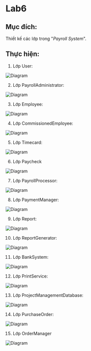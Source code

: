 # Lab6

## Mục đích: 
Thiết kế các lớp trong "*Payroll System*".

## Thực hiện:
1. Lớp User:

  ![Diagram](https://www.planttext.com/api/plantuml/png/UhzxlqDnIM9HIMbk3bToJc9niK9eSMgHGZMN0X2K0fcUAGfM2fbv9N21lCJSLA1GSKbHPbuwMBG0gAqyloW5LRGeFmT57LWmiRGa8pMl93CviIHL0sOQJ94Et2IOY2PNBPT3QbuAq7K00000__y30000)

2. Lớp PayrollAdministrator:

  ![Diagram](https://www.planttext.com/api/plantuml/png/J8un2iCm34Ltdy9ZSeLEwT0XMoczW8ZLOB0b8oij8VHa7NgaNg72q18jWlVrFlgytaDL45roSbE2MlqPLk6KZY57YbK5bCLlpjii5MKC_k0ZwHyGP3Habv7cHelLF5Z2dhPW4WJ5NNEyumKBYtRIrdKj-9FwfcGWcF6KI-8LSQGRIpQFgUlTqmr8mJx_0W00__y30000)

3. Lớp Employee:

  ![Diagram](https://www.planttext.com/api/plantuml/png/RD0z3i8m30NWlQV825TWWe6X0uY12xZ9AqJafqeSK8Ku6GD7uWg422HIaSdvdcnPVjuVoyWKE5dJI4CnYhKTZ1y1SMr4VlXyMoKMGZiksEiGUKiMsI87xGw5S_yV9QK2yk0AXwDts2RR8TG1B6bJKqVkj9BI9yUjw_ra48qMZZVWerTr5CbG6BCfdpg3Ogmj90NrNcV_gNDGihF6vMkpUQ4qA69CCAREQfuY32JlVhV9oQrPmgbyt1S0003__mC0)

4. Lớp CommissionedEmployee:

  ![Diagram](https://www.planttext.com/api/plantuml/png/R8z12W8n34NtFKMNUWLN0-B2ZOetY6qS2qqx9Eb2n9Evy4XUmLX45Cpkl_VvaCVjFeW2QwFiGWOHlwn4IIJLWd55KwvdH7zntWxVSHtzmgUY7HuJYsw0q9Wefp9sR5j_QFYCxq5VBjPsoDZTr3YSG73B4LdCxRw1LNgBeC28FsesTrStO8dsn1C00F__0m00)

5. Lớp Timecard:

  ![Diagram](https://www.planttext.com/api/plantuml/png/UhzxlqDnIM9HIMbk3bToJc9niK98PcvgSc9HYa8rbm8Gb42vdYaALWgPUILWmTJSWfpyojHK5C6Kn99K8DS5I87v6VcbHSNX-KNPgI1LAVcbIJaGYOAY_ApKv18KpK17b9GM0mMAIueoyzA1OX3XnB9K3KskMYw7rBmKe1i10000__y30000)

6. Lớp Paycheck

  ![Diagram](https://www.planttext.com/api/plantuml/png/UhzxlqDnIM9HIMbk3bToJc9niK90OcLoHcfoja8rbm8G542vdYaALWgPUILWmTJSWfpyojHK5C74tFpIl1AWG4f-QL9EAantRcfUYMzgIKO-I6rnIL5cNZfG2YoRdfgNMfHOaggXoLNBvP2Qbm9q1G000F__0m00)
  
7. Lớp PayrollProcessor:

  ![Diagram](https://www.planttext.com/api/plantuml/png/UhzxlqDnIM9HIMbk3bToJc9niK90OcLHVavEG55-ScfnSNwHGZMN0X0a9-Oab-OabgH2vJKqmS8546L0mTpKl1ADrDo2dFpAr5JF52k5pBmI7OK2Y8HlQab6Fb2ikAGeCozTawkMoo4rBmLeAG000F__0m00)

8. Lớp PaymentManager:

  ![Diagram](https://www.planttext.com/api/plantuml/png/UhzxlqDnIM9HIMbk3bToJc9niK90OcLkQbw9Rs9UOdfgaK8rbm8GfAUMmCHJIpBoKuerDC7YnMZY6gcv1JdvbQcfdYbM2fbv9JeA1SZILWh59KMPUUcQNBLS3gbvAK1R0G000F__0m00)
  
9. Lớp Report:

  ![Diagram](https://www.planttext.com/api/plantuml/png/UhzxlqDnIM9HIMbk3bToJc9niK9GQa5-KOb2DPS241I1EPuf2bOAcNabI48XbGMfGC7YagBCl7ImU4fYIIAo25WmFJKljIYn95L3awkMoo4rBmLe3m000F__0m00)

10. Lớp ReportGenerator:

  ![Diagram](https://www.planttext.com/api/plantuml/png/UhzxlqDnIM9HIMbk3bToJc9niK9GQa5-KObxQbvgKM99Vf52DPS24AH3-AcEARcPUPd59K1sPbagHAr64PWAgIn8jL80IcNcfMkYQ7BDBSZ9hqo5AK-5SZrJh1Goyqfq5B3fh-LoICrB0JeB0000__y30000)
  
11. Lớp BankSystem:

  ![Diagram](https://www.planttext.com/api/plantuml/png/UhzxlqDnIM9HIMbk3bToJc9niO9JObvsS6LnIMgkGZMN0X2K52Nc5QUb5ldcvwLMQYGc9-UNvfMu5UNdMYaKbnHbvgNhA405G_AHX7918bOAAVcbIJcfcc2JqbDBGAOxGbHxvgNbmuppAyrDIYs2wTRagkLoICrB0JeA0000__y30000)
  
12. Lớp PrintService:

  ![Diagram](https://www.planttext.com/api/plantuml/png/UhzxlqDnIM9HIMbk3bToJc9niK90KMPUIN1gKLbcSgf2DPS241I0X5poaqjpK_DAD5AW32k5uXAWHBecGarGQa5-KOb64PYoKe1mDRbgkHnIyrA0LW00003__mC0)
  
13. Lớp ProjectManagementDatabase:

  ![Diagram](https://www.planttext.com/api/plantuml/png/UhzxlqDnIM9HIMbk3bToJc9niK90KNvMQdA9Rs9UOdfgRcfUYKjYIM9IOd6gGZMN0X2afvP0bNZcfULh543PALOAcNabccXAV3ABIpGqkMgv75BpKe1s00000F__0m00)
  
14. Lớp PurchaseOrder:

  ![Diagram](https://www.planttext.com/api/plantuml/png/P8-n3G8n34NxJ94ILg2wWeO641kOn898INpO3jBfn6GKZCGA9Ba6X1jRxrbV-k_dQn05rfAYSH54xB6mkuBWWJsodOsjG-tUURkn8MidcCP84-8FT4MK4l8U4bOioY5VkXcPV77wBsu5iWQTlb8yQ7lQrhMaKaf1950-BSPJESVckXQuusfj7cR0x6kD3m000F__0m00)
  
15. Lớp OrderManager

  ![Diagram](https://www.planttext.com/api/plantuml/png/X8-n3G8n34NxJE7oJcA2LDTI85Z1YgqGAGHaEnLYCWf6OWL2qbnn21UM_F_xN_Bx-LhKKAnUiWiPLU4en7B0Wf45xWxQ855Nf-jtUpXL2MTKxkBSaNeZD5vHU_AGYktWTuOuyrPck97jdwNJk9MnbGywI3AMX1xK99KukuTRk51xy0C00F__0m00)
